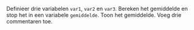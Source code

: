 Definieer drie variabelen `var1`, `var2` en `var3`. Bereken het gemiddelde en stop het in een variabele `gemiddelde`. Toon het gemiddelde. Voeg drie commentaren toe.
